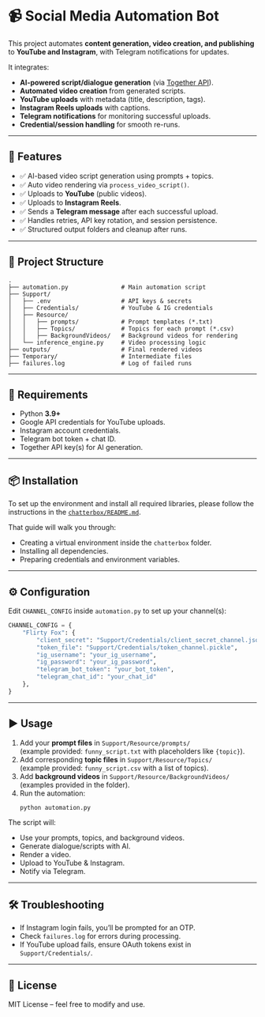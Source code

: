 # 📹 Social Media Automation Bot

This project automates **content generation, video creation, and publishing** to **YouTube and Instagram**, with Telegram notifications for updates.  

It integrates:
- **AI-powered script/dialogue generation** (via [Together API](https://api.together.xyz/)).
- **Automated video creation** from generated scripts.
- **YouTube uploads** with metadata (title, description, tags).
- **Instagram Reels uploads** with captions.
- **Telegram notifications** for monitoring successful uploads.
- **Credential/session handling** for smooth re-runs.

---

## 🚀 Features
- ✅ AI-based video script generation using prompts + topics.  
- ✅ Auto video rendering via `process_video_script()`.  
- ✅ Uploads to **YouTube** (public videos).  
- ✅ Uploads to **Instagram Reels**.  
- ✅ Sends a **Telegram message** after each successful upload.  
- ✅ Handles retries, API key rotation, and session persistence.  
- ✅ Structured output folders and cleanup after runs.  

---

## 📂 Project Structure
```
.
├── automation.py               # Main automation script
├── Support/
│   ├── .env                    # API keys & secrets
│   ├── Credentials/            # YouTube & IG credentials
│   ├── Resource/
│   │   ├── prompts/            # Prompt templates (*.txt)
│   │   ├── Topics/             # Topics for each prompt (*.csv)
│   │   ├── BackgroundVideos/   # Background videos for rendering
│   └── inference_engine.py     # Video processing logic
├── outputs/                    # Final rendered videos
├── Temporary/                  # Intermediate files
├── failures.log                # Log of failed runs
```

---

## 🔑 Requirements
- Python **3.9+**
- Google API credentials for YouTube uploads.
- Instagram account credentials.
- Telegram bot token + chat ID.
- Together API key(s) for AI generation.

---

## 📦 Installation
To set up the environment and install all required libraries, please follow the instructions in the [`chatterbox/README.md`](./chatterbox/README.md).  

That guide will walk you through:  
- Creating a virtual environment inside the `chatterbox` folder.  
- Installing all dependencies.  
- Preparing credentials and environment variables.  

---

## ⚙️ Configuration
Edit `CHANNEL_CONFIG` inside `automation.py` to set up your channel(s):

```python
CHANNEL_CONFIG = {
    "Flirty Fox": {
        "client_secret": "Support/Credentials/client_secret_channel.json",
        "token_file": "Support/Credentials/token_channel.pickle",
        "ig_username": "your_ig_username",
        "ig_password": "your_ig_password",
        "telegram_bot_token": "your_bot_token",
        "telegram_chat_id": "your_chat_id"
    },
}
```

---

## ▶️ Usage
1. Add your **prompt files** in `Support/Resource/prompts/`  
   (example provided: `funny_script.txt` with placeholders like `{topic}`).
2. Add corresponding **topic files** in `Support/Resource/Topics/`  
   (example provided: `funny_script.csv` with a list of topics).
3. Add **background videos** in `Support/Resource/BackgroundVideos/`  
   (examples provided in the folder).
4. Run the automation:
   ```bash
   python automation.py
   ```

The script will:
- Use your prompts, topics, and background videos.  
- Generate dialogue/scripts with AI.  
- Render a video.  
- Upload to YouTube & Instagram.  
- Notify via Telegram.  

---

## 🛠 Troubleshooting
- If Instagram login fails, you’ll be prompted for an OTP.  
- Check `failures.log` for errors during processing.  
- If YouTube upload fails, ensure OAuth tokens exist in `Support/Credentials/`.  

---

## 📜 License
MIT License – feel free to modify and use.  
